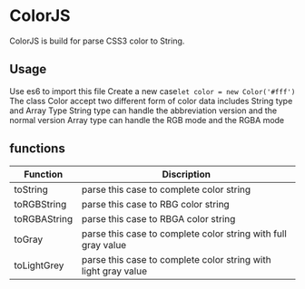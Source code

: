 # ColorJS

ColorJS is build for parse CSS3 color to String.

## Usage

Use es6 to import this file
Create a new case`let color = new Color('#fff')`
The class Color accept two different form of color data
includes String type and Array Type
String type can handle the abbreviation version and the normal version
Array type can handle the RGB mode and the RGBA mode

## functions

Function      | Discription
------------- | -------------
toString      | parse this case to complete color string
toRGBString   | parse this case to RBG color string
toRGBAString  | parse this case to RBGA color string
toGray        | parse this case to complete color string with full gray value
toLightGrey   | parse this case to complete color string with light gray value